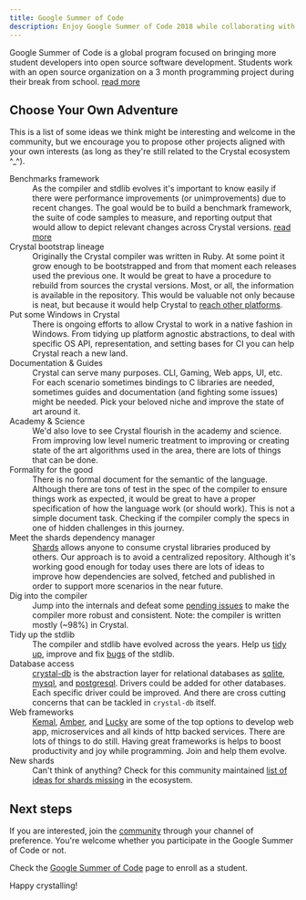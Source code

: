 ```yaml
---
title: Google Summer of Code
description: Enjoy Google Summer of Code 2018 while collaborating with Crystal
---
```


Google Summer of Code is a global program focused on bringing more student
developers into open source software development. Students work with an open
source organization on a 3 month programming project during their break from
school. [read more](https://summerofcode.withgoogle.com/)

## Choose Your Own Adventure

This is a list of some ideas we think might be interesting and
welcome in the community, but we encourage you to propose other projects aligned
with your own interests (as long as they're still related to the Crystal
ecosystem ^_^).

<dl>
  <dt>Benchmarks framework</dt>
  <dd>
    As the compiler and stdlib evolves it's important to know easily if there
    were performance improvements (or unimprovements) due to recent changes.
    The goal would be to build a benchmark framework, the suite of code samples
    to measure, and reporting output that would allow to depict relevant changes
    across Crystal versions.
    <a href="https://github.com/crystal-lang/crystal/issues/5508">read more</a>
  </dd>
  <dt>Crystal bootstrap lineage</dt>
  <dd>
    Originally the Crystal compiler was written in Ruby. At some point it grow
    enough to be bootstrapped and from that moment each releases used the
    previous one. It would be great to have a procedure to rebuild from sources the crystal versions. Most, or all, the information is available in the repository. This would be valuable not only because is neat, but because it would help Crystal to <a href="https://groups.google.com/d/topic/crystal-lang/wYQ5aqdpF3k/discussion">reach other platforms</a>.
  </dd>
  <dt>Put some Windows in Crystal</dt>
  <dd>
    There is ongoing efforts to allow Crystal to work in a native fashion in
    Windows. From tidying up platform agnostic abstractions, to deal with
    specific OS API, representation, and setting bases for CI you can help
    Crystal reach a new land.
  </dd>
  <dt>Documentation &amp; Guides</dt>
  <dd>
    Crystal can serve many purposes. CLI, Gaming, Web apps, UI, etc. For each
    scenario sometimes bindings to C libraries are needed, sometimes guides and
     documentation (and fighting some issues) might be needed. Pick your beloved
     niche and improve the state of art around it.
  </dd>
  <dt>Academy &amp; Science</dt>
  <dd>
    We'd also love to see Crystal flourish in the academy and science. From
    improving low level numeric treatment to improving or creating state of the
    art algorithms used in the area, there are lots of things that can be done.
  </dd>
  <dt>Formality for the good</dt>
  <dd>
    There is no formal document for the semantic of the language. Although there
    are tons of test in the spec of the compiler to ensure things work as
    expected, it would be great to have a proper specification of how the
    language work (or should work). This is not a simple document task.
    Checking if the compiler comply the specs in one of hidden challenges in
    this journey.
  </dd>
  <dt>Meet the shards dependency manager</dt>
  <dd>
    <a href="https://github.com/crystal-lang/shards">Shards</a>
    allows anyone to consume crystal libraries produced by others. Our approach
    is to avoid a centralized repository. Although it's working good enough for
    today uses there are lots of ideas to improve how dependencies are solved,
    fetched and published in order to support more scenarios in the near future.
  </dd>
  <dt>Dig into the compiler</dt>
  <dd>
    Jump into the internals and defeat some <a href="https://github.com/crystal-lang/crystal/issues?q=is%3Aopen+is%3Aissue+label%3Akind%3Abug+label%3Atopic%3Acompiler+sort%3Aupdated-desc">pending issues</a>
    to make the compiler more robust and consistent.
    Note: the compiler is written mostly (~98%) in Crystal.
  </dd>
  <dt>Tidy up the stdlib</dt>
  <dd>
    The compiler and stdlib have evolved across the years.
    Help us <a href="https://github.com/crystal-lang/crystal/issues/5215#issuecomment-340574805">tidy up</a>,
    improve and fix <a href="https://github.com/crystal-lang/crystal/issues?q=is%3Aopen+is%3Aissue+sort%3Aupdated-desc+label%3Atopic%3Astdlib+label%3Akind%3Abug">bugs</a>
    of the stdlib.
  </dd>
  <dt>Database access</dt>
  <dd>
    <a href="https://github.com/crystal-lang/crystal-db">crystal-db</a>
    is the abstraction layer for relational databases as <a href="https://github.com/crystal-lang/crystal-sqlite3/">sqlite</a>,
    <a href="https://github.com/crystal-lang/crystal-mysql">mysql</a>, and <a href="https://github.com/will/crystal-pg/">postgresql</a>.
    Drivers could be added for other databases. Each specific driver could be
    improved. And there are cross cutting concerns that can be tackled in
    <code>crystal-db</code> itself.
  </dd>
  <dt>Web frameworks</dt>
  <dd>
    <a href="http://kemalcr.com/">Kemal</a>, <a href="https://amberframework.org/">Amber</a>,
     and <a href="https://luckyframework.org/">Lucky</a> are some of the top
     options to develop web app, microservices and all kinds of http backed
     services. There are lots of things to do still. Having great frameworks is
     helps to boost productivity and joy while programming. Join and help them
     evolve.
  </dd>
  <dt>New shards</dt>
  <dd>
    Can't think of anything? Check for this community maintained <a href="https://github.com/crystal-community/crystal-libraries-needed/issues?q=is%3Aissue+is%3Aopen+sort%3Aupdated-desc">list of ideas for shards missing</a>
    in the ecosystem.
  </dd>
</dl>

## Next steps

If you are interested, join the [community](/community) through your
channel of preference. You're welcome whether you participate in the Google
Summer of Code or not.

Check the [Google Summer of Code](https://summerofcode.withgoogle.com/)
page to enroll as a student.

Happy crystalling!
